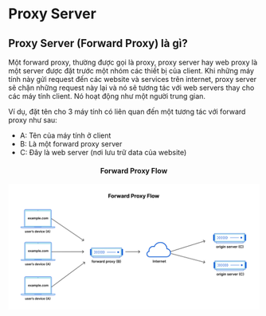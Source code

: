 # Proxy Server

## Proxy Server (Forward Proxy) là gì?

Một forward proxy, thường được gọi là proxy, proxy server hay web proxy là một server được đặt trước một nhóm các thiết bị của client. Khi những máy tính này gửi request đến các website và services trên internet, proxy server sẽ chặn những request này lại và nó sẽ tương tác với web servers thay cho các máy tính client. Nó hoạt động như một người trung gian.

Ví dụ, đặt tên cho 3 máy tính có liên quan đến một tương tác với forward proxy như sau:

- A: Tên của máy tính ở client
- B: Là một forward proxy server
- C: Đây là web server (nơi lưu trữ data của website)

<h4 style="text-align: center;">Forward Proxy Flow</h4>

![Forward Proxy (Proxy server)](/assets/img/forward_proxy_flow.png "Forward Proxy (Proxy server)")

